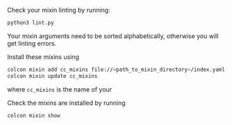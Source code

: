 Check your mixin linting by running:
```bash
python3 lint.py
```
Your mixin arguments need to be sorted alphabetically, otherwise you
will get linting errors.

Install these mixins using
```bash
colcon mixin add cc_mixins file://<path_to_mixin_directory>/index.yaml
colcon mixin update cc_mixins
```
where `cc_mixins` is the name of your

Check the mixins are installed by running
```bash
colcon mixin show
```